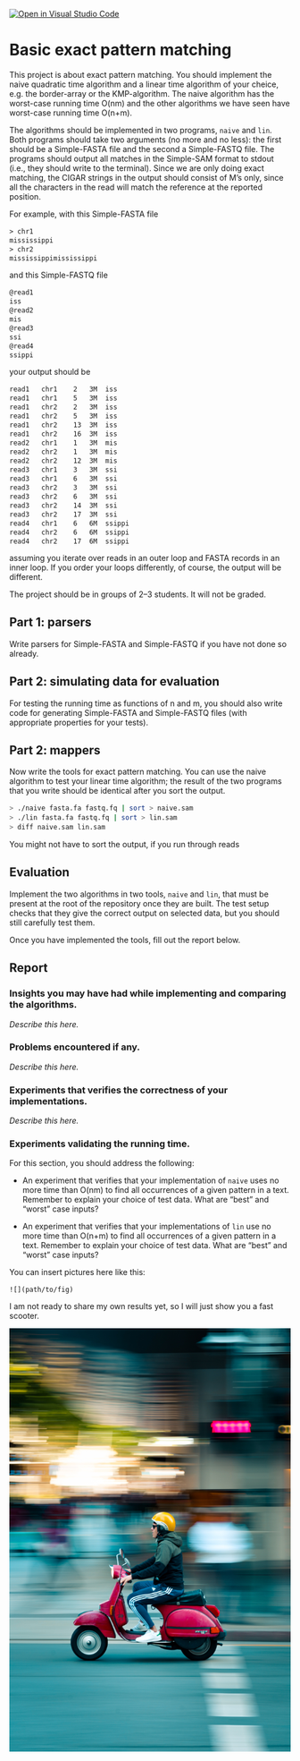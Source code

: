 [![Open in Visual Studio Code](https://classroom.github.com/assets/open-in-vscode-c66648af7eb3fe8bc4f294546bfd86ef473780cde1dea487d3c4ff354943c9ae.svg)](https://classroom.github.com/online_ide?assignment_repo_id=8618182&assignment_repo_type=AssignmentRepo)
# Basic exact pattern matching

This project is about exact pattern matching. You should implement the naive quadratic time algorithm and a linear time algorithm of your cheice, e.g. the border-array or the KMP-algorithm. The naive algorithm has the worst-case running time O(nm) and the other algorithms we have seen have worst-case running time O(n+m).

The algorithms should be implemented in two programs, `naive` and `lin`. Both programs should take two arguments (no more and no less): the first should be a Simple-FASTA file and the second a Simple-FASTQ file. The programs should output all matches in the Simple-SAM format to stdout (i.e., they should write to the terminal). Since we are only doing exact matching, the CIGAR strings in the output should consist of M’s only, since all the characters in the read will match the reference at the reported position.

For example, with this Simple-FASTA file

```
> chr1
mississippi
> chr2
mississippimississippi
```

and this Simple-FASTQ file

```
@read1
iss
@read2
mis
@read3
ssi
@read4
ssippi
```

your output should be

```
read1	chr1	2	3M	iss
read1	chr1	5	3M	iss
read1	chr2	2	3M	iss
read1	chr2	5	3M	iss
read1	chr2	13	3M	iss
read1	chr2	16	3M	iss
read2	chr1	1	3M	mis
read2	chr2	1	3M	mis
read2	chr2	12	3M	mis
read3	chr1	3	3M	ssi
read3	chr1	6	3M	ssi
read3	chr2	3	3M	ssi
read3	chr2	6	3M	ssi
read3	chr2	14	3M	ssi
read3	chr2	17	3M	ssi
read4	chr1	6	6M	ssippi
read4	chr2	6	6M	ssippi
read4	chr2	17	6M	ssippi
```

assuming you iterate over reads in an outer loop and FASTA records in an inner loop. If you order your loops differently, of course, the output will be different.

The project should be in groups of 2–3 students. It will not be graded.

## Part 1: parsers 

Write parsers for Simple-FASTA and Simple-FASTQ if you have not done so already.

## Part 2: simulating data for evaluation

For testing the running time as functions of n and m, you should also write code for generating Simple-FASTA and Simple-FASTQ files (with appropriate properties for your tests).

## Part 2: mappers

Now write the tools for exact pattern matching. You can use the naive algorithm to test your linear time algorithm; the result of the two programs that you write should be identical after you sort the output.

```sh
> ./naive fasta.fa fastq.fq | sort > naive.sam
> ./lin fasta.fa fastq.fq | sort > lin.sam
> diff naive.sam lin.sam
```

You might not have to sort the output, if you run through reads

## Evaluation

Implement the two algorithms in two tools, `naive` and `lin`, that must be present at the root of the repository once they are built. The test setup checks that they give the correct output on selected data, but you should still carefully test them.

Once you have implemented the tools, fill out the report below. 

## Report

### Insights you may have had while implementing and comparing the algorithms. 

*Describe this here.*

### Problems encountered if any. 

*Describe this here.*

### Experiments that verifies the correctness of your implementations.

*Describe this here.*

### Experiments validating the running time.

For this section, you should address the following:

* An experiment that verifies that your implementation of `naive` uses no more time than O(nm) to find all occurrences of a given pattern in a text. Remember to explain your choice of test data. What are “best” and “worst” case inputs? 

* An experiment that verifies that your implementations of `lin` use no more time than O(n+m) to find all occurrences of a given pattern in a text. Remember to explain your choice of test data. What are “best” and “worst” case inputs?

You can insert pictures here like this:

```
![](path/to/fig)
```

I am not ready to share my own results yet, so I will just show you a fast scooter.

![](figs/scooter.jpg)

